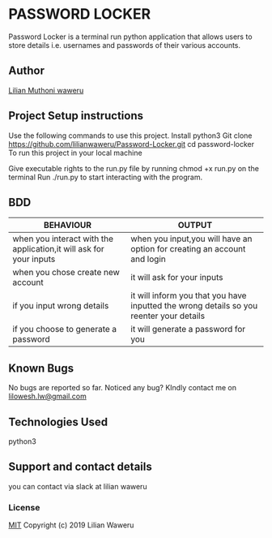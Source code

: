 # PASSWORD LOCKER
Password Locker is a terminal run python application that allows users to store details i.e. usernames and passwords of their various accounts.

## Author
[Lilian Muthoni waweru](https://github.com/lilianwaweru)

## Project Setup instructions
Use the following commands to use this project.
Install python3
Git clone https://github.com/lilianwaweru/Password-Locker.git
cd password-locker
To run this project in your local machine

Give executable rights to the run.py file by running chmod +x run.py on the terminal
Run ./run.py to start interacting with the program.

## BDD
| BEHAVIOUR                                                          | OUTPUT                                                                                  |
|--------------------------------------------------------------------|-----------------------------------------------------------------------------------------|
| when you interact with the application,it will ask for your inputs | when you input,you will have an option for creating an account and login                |
| when you chose create new account                                  | it will ask for your inputs                                                             |
| if you input wrong details                                         | it will inform you that you have inputted the wrong details so you reenter your details |
| if you choose to generate a password                               | it will generate a password for you                                                     |



## Known Bugs
No bugs are reported so far. Noticed any bug? KIndly contact me on lilowesh.lw@gmail.com
## Technologies Used
python3

## Support and contact details
you can contact via slack at lilian waweru
### License
[MIT](./LICENSE)
Copyright (c) 2019 Lilian Waweru
